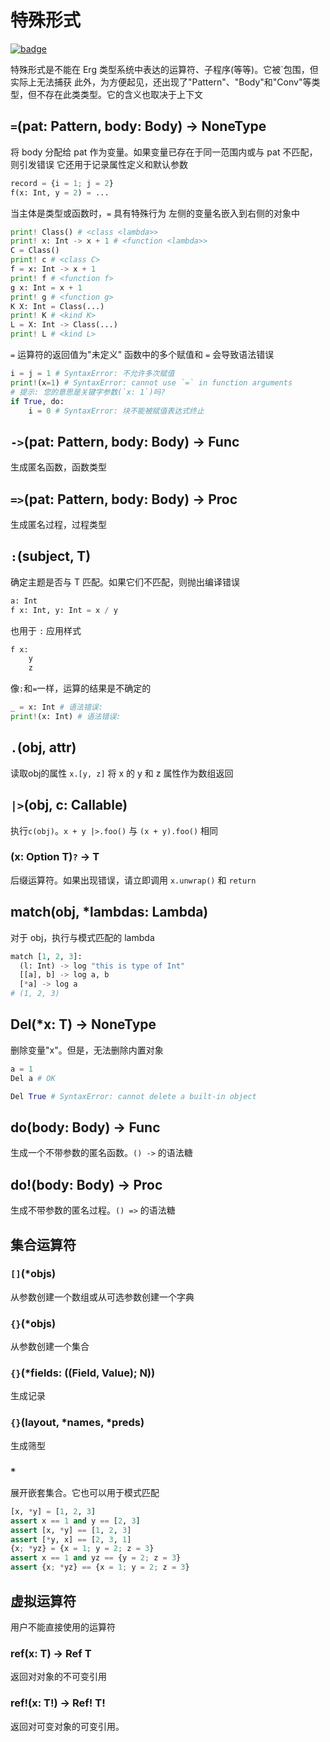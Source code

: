 # 特殊形式

[![badge](https://img.shields.io/endpoint.svg?url=https%3A%2F%2Fgezf7g7pd5.execute-api.ap-northeast-1.amazonaws.com%2Fdefault%2Fsource_up_to_date%3Fowner%3Derg-lang%26repos%3Derg%26ref%3Dmain%26path%3Ddoc/EN/API/special.md%26commit_hash%3D8673a0ce564fd282d0ca586642fa7f002e8a3c50)](https://gezf7g7pd5.execute-api.ap-northeast-1.amazonaws.com/default/source_up_to_date?owner=erg-lang&repos=erg&ref=main&path=doc/EN/API/special.md&commit_hash=8673a0ce564fd282d0ca586642fa7f002e8a3c50)

特殊形式是不能在 Erg 类型系统中表达的运算符、子程序(等等)。它被`包围，但实际上无法捕获
此外，为方便起见，还出现了"Pattern"、"Body"和"Conv"等类型，但不存在此类类型。它的含义也取决于上下文

## `=`(pat: Pattern, body: Body) -> NoneType

将 body 分配给 pat 作为变量。如果变量已存在于同一范围内或与 pat 不匹配，则引发错误
它还用于记录属性定义和默认参数

```python
record = {i = 1; j = 2}
f(x: Int, y = 2) = ...
```

当主体是类型或函数时，`=` 具有特殊行为
左侧的变量名嵌入到右侧的对象中

```python
print! Class() # <class <lambda>>
print! x: Int -> x + 1 # <function <lambda>>
C = Class()
print! c # <class C>
f = x: Int -> x + 1
print! f # <function f>
g x: Int = x + 1
print! g # <function g>
K X: Int = Class(...)
print! K # <kind K>
L = X: Int -> Class(...)
print! L # <kind L>
```

`=` 运算符的返回值为"未定义"
函数中的多个赋值和 `=` 会导致语法错误

```python
i = j = 1 # SyntaxError: 不允许多次赋值
print!(x=1) # SyntaxError: cannot use `=` in function arguments
# 提示: 您的意思是关键字参数(`x: 1`)吗?
if True, do:
    i = 0 # SyntaxError: 块不能被赋值表达式终止
```

## `->`(pat: Pattern, body: Body) -> Func

生成匿名函数，函数类型

## `=>`(pat: Pattern, body: Body) -> Proc

生成匿名过程，过程类型

## `:`(subject, T)

确定主题是否与 T 匹配。如果它们不匹配，则抛出编译错误

```python
a: Int
f x: Int, y: Int = x / y
```

也用于 `:` 应用样式

```python
f x:
    y
    z
```

像`:`和`=`一样，运算的结果是不确定的

```python
_ = x: Int # 语法错误:
print!(x: Int) # 语法错误:
```

## `.`(obj, attr)

读取obj的属性
`x.[y, z]` 将 x 的 y 和 z 属性作为数组返回

## `|>`(obj, c: Callable)

执行`c(obj)`。`x + y |>.foo()` 与 `(x + y).foo()` 相同

### (x: Option T)`?` -> T

后缀运算符。如果出现错误，请立即调用 `x.unwrap()` 和 `return`

## match(obj, *lambdas: Lambda)

对于 obj，执行与模式匹配的 lambda

```python
match [1, 2, 3]:
  (l: Int) -> log "this is type of Int"
  [[a], b] -> log a, b
  [*a] -> log a
# (1, 2, 3)
```

## Del(*x: T) -> NoneType

删除变量"x"。但是，无法删除内置对象

```python
a = 1
Del a # OK

Del True # SyntaxError: cannot delete a built-in object
```

## do(body: Body) -> Func

生成一个不带参数的匿名函数。`() ->` 的语法糖

## do!(body: Body) -> Proc

生成不带参数的匿名过程。`() =>` 的语法糖

## 集合运算符

### `[]`(*objs)

从参数创建一个数组或从可选参数创建一个字典

### `{}`(*objs)

从参数创建一个集合

### `{}`(*fields: ((Field, Value); N))

生成记录

### `{}`(layout, *names, *preds)

生成筛型

### `*`

展开嵌套集合。它也可以用于模式匹配

```python
[x, *y] = [1, 2, 3]
assert x == 1 and y == [2, 3]
assert [x, *y] == [1, 2, 3]
assert [*y, x] == [2, 3, 1]
{x; *yz} = {x = 1; y = 2; z = 3}
assert x == 1 and yz == {y = 2; z = 3}
assert {x; *yz} == {x = 1; y = 2; z = 3}
```

## 虚拟运算符

用户不能直接使用的运算符

### ref(x: T) -> Ref T

返回对对象的不可变引用

### ref!(x: T!) -> Ref! T!

返回对可变对象的可变引用。
